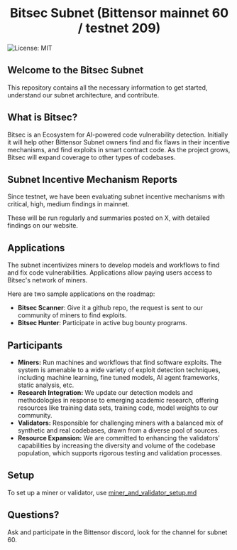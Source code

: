 <h1 align="center">Bitsec Subnet (Bittensor mainnet 60 / testnet 209)</h1>

![License: MIT](https://img.shields.io/badge/License-MIT-yellow.svg)

## Welcome to the Bitsec Subnet

This repository contains all the necessary information to get started, understand our subnet architecture, and contribute.

## What is Bitsec?

Bitsec is an Ecosystem for AI-powered code vulnerability detection. Initially it will help other Bittensor Subnet owners find and fix flaws in their incentive mechanisms, and find exploits in smart contract code. As the project grows, Bitsec will expand coverage to other types of codebases.

## Subnet Incentive Mechanism Reports

Since testnet, we have been evaluating subnet incentive mechanisms with critical, high, medium findings in mainnet.

These will be run regularly and summaries posted on X, with detailed findings on our website.

## Applications

The subnet incentivizes miners to develop models and workflows to find and fix code vulnerabilities. Applications allow paying users access to Bitsec's network of miners.

Here are two sample applications on the roadmap:

- <b>Bitsec Scanner</b>: Give it a github repo, the request is sent to our community of miners to find exploits.
- <b>Bitsec Hunter</b>: Participate in active bug bounty programs.

## Participants

- **Miners:** Run machines and workflows that find software exploits. The system is amenable to a wide variety of exploit detection techniques, including machine learning, fine tuned models, AI agent frameworks, static analysis, etc.
- **Research Integration:** We update our detection models and methodologies in response to emerging academic research, offering resources like training data sets, training code, model weights to our community.
- **Validators:** Responsible for challenging miners with a balanced mix of synthetic and real codebases, drawn from a diverse pool of sources.
- **Resource Expansion:** We are committed to enhancing the validators' capabilities by increasing the diversity and volume of the codebase population, which supports rigorous testing and validation processes.

## Setup

To set up a miner or validator, use [miner_and_validator_setup.md](./miner_and_validator_setup.md)

## Questions?

Ask and participate in the Bittensor discord, look for the channel for subnet 60.
